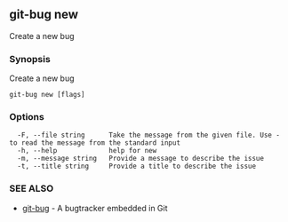 ## git-bug new

Create a new bug

### Synopsis

Create a new bug

```
git-bug new [flags]
```

### Options

```
  -F, --file string      Take the message from the given file. Use - to read the message from the standard input
  -h, --help             help for new
  -m, --message string   Provide a message to describe the issue
  -t, --title string     Provide a title to describe the issue
```

### SEE ALSO

* [git-bug](git-bug.md)	 - A bugtracker embedded in Git

